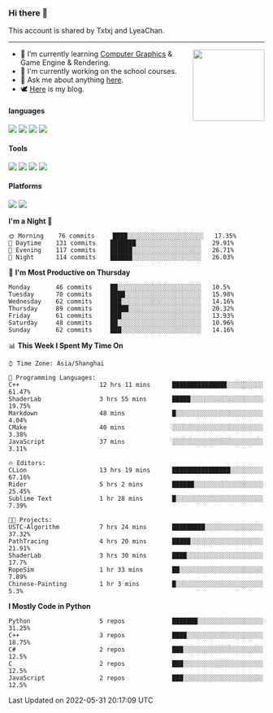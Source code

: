 ### Hi there 👋

This account is shared by Txtxj and LyeaChan.

---

<img align="right" height="141" src="https://github-readme-stats.vercel.app/api?username=txtxj&theme=tokyonight&show_icons=true&count_private=true">

- 🌱 I’m currently learning [Computer Graphics](https://github.com/txtxj/GAMES101) & Game Engine & Rendering.
- 🐶 I'm currently working on the school courses.
- 💬 Ask me about anything [here](https://github.com/txtxj/txtxj/issues).
- 🕊️ [Here](https://txtxj.top) is my blog.

#### languages

![](https://img.shields.io/badge/C++-00599C?logo=cplusplus&logoColor=fff)
![](https://img.shields.io/badge/Python-3e74a2?logo=python&logoColor=fff)
![](https://img.shields.io/badge/C%23-239120?logo=csharp&logoColor=fff)
![](https://img.shields.io/badge/C-A8B9CC?logo=c&logoColor=555)


#### Tools

![](https://img.shields.io/badge/JetBrains-000000?logo=jetbrains&logoColor=fff)
![](https://img.shields.io/badge/SublimeText_3-FF9800?logo=sublimetext&logoColor=fff)
![](https://img.shields.io/badge/UE_4-0E1128?logo=unrealengine&logoColor=fff)
![](https://img.shields.io/badge/unity-FFFFFF?logo=unity&logoColor=000)

#### Platforms

![](https://img.shields.io/badge/Ubuntu_20.04-E95420?logo=ubuntu&logoColor=fff)
![](https://img.shields.io/badge/Windows_10-0078D6?logo=windows&logoColor=fff)


<!--START_SECTION:waka-->
**I'm a Night 🦉** 

```text
🌞 Morning    76 commits     ████░░░░░░░░░░░░░░░░░░░░░   17.35% 
🌆 Daytime    131 commits    ███████░░░░░░░░░░░░░░░░░░   29.91% 
🌃 Evening    117 commits    ██████░░░░░░░░░░░░░░░░░░░   26.71% 
🌙 Night      114 commits    ██████░░░░░░░░░░░░░░░░░░░   26.03%

```
📅 **I'm Most Productive on Thursday** 

```text
Monday       46 commits     ██░░░░░░░░░░░░░░░░░░░░░░░   10.5% 
Tuesday      70 commits     ████░░░░░░░░░░░░░░░░░░░░░   15.98% 
Wednesday    62 commits     ███░░░░░░░░░░░░░░░░░░░░░░   14.16% 
Thursday     89 commits     █████░░░░░░░░░░░░░░░░░░░░   20.32% 
Friday       61 commits     ███░░░░░░░░░░░░░░░░░░░░░░   13.93% 
Saturday     48 commits     ██░░░░░░░░░░░░░░░░░░░░░░░   10.96% 
Sunday       62 commits     ███░░░░░░░░░░░░░░░░░░░░░░   14.16%

```


📊 **This Week I Spent My Time On** 

```text
⌚︎ Time Zone: Asia/Shanghai

💬 Programming Languages: 
C++                      12 hrs 11 mins      ███████████████░░░░░░░░░░   61.47% 
ShaderLab                3 hrs 55 mins       █████░░░░░░░░░░░░░░░░░░░░   19.75% 
Markdown                 48 mins             █░░░░░░░░░░░░░░░░░░░░░░░░   4.04% 
CMake                    40 mins             ░░░░░░░░░░░░░░░░░░░░░░░░░   3.38% 
JavaScript               37 mins             ░░░░░░░░░░░░░░░░░░░░░░░░░   3.11%

🔥 Editors: 
CLion                    13 hrs 19 mins      ████████████████░░░░░░░░░   67.16% 
Rider                    5 hrs 2 mins        ██████░░░░░░░░░░░░░░░░░░░   25.45% 
Sublime Text             1 hr 28 mins        █░░░░░░░░░░░░░░░░░░░░░░░░   7.39%

🐱‍💻 Projects: 
USTC-Algorithm           7 hrs 24 mins       █████████░░░░░░░░░░░░░░░░   37.32% 
PathTracing              4 hrs 20 mins       █████░░░░░░░░░░░░░░░░░░░░   21.91% 
ShaderLab                3 hrs 30 mins       ████░░░░░░░░░░░░░░░░░░░░░   17.7% 
RopeSim                  1 hr 33 mins        ██░░░░░░░░░░░░░░░░░░░░░░░   7.89% 
Chinese-Painting         1 hr 3 mins         █░░░░░░░░░░░░░░░░░░░░░░░░   5.3%

```

**I Mostly Code in Python** 

```text
Python                   5 repos             ███████░░░░░░░░░░░░░░░░░░   31.25% 
C++                      3 repos             ████░░░░░░░░░░░░░░░░░░░░░   18.75% 
C#                       2 repos             ███░░░░░░░░░░░░░░░░░░░░░░   12.5% 
C                        2 repos             ███░░░░░░░░░░░░░░░░░░░░░░   12.5% 
JavaScript               2 repos             ███░░░░░░░░░░░░░░░░░░░░░░   12.5%

```



 Last Updated on 2022-05-31 20:17:09 UTC
<!--END_SECTION:waka-->
